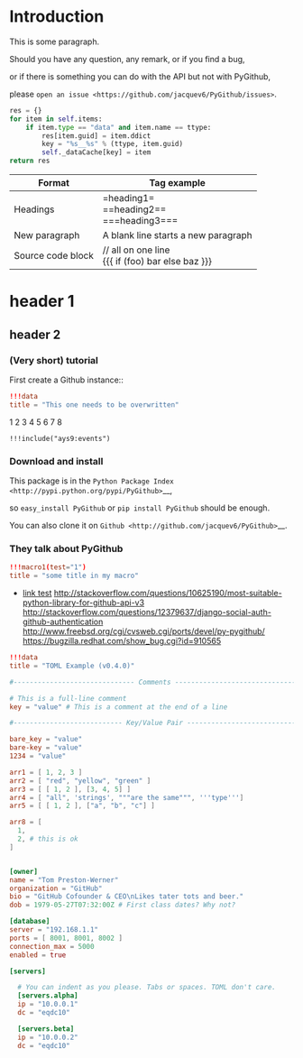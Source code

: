 # Introduction

This is some paragraph.

Should you have any question, any remark, or if you find a bug,

or if there is something you can do with the API but not with PyGithub,

please `open an issue <https://github.com/jacquev6/PyGithub/issues>`.

```python
res = {}
for item in self.items:
    if item.type == "data" and item.name == ttype:
        res[item.guid] = item.ddict
        key = "%s__%s" % (ttype, item.guid)
        self._dataCache[key] = item
return res
```

|Format           |Tag example                                           |
|-----------------|------------------------------------------------------|
|Headings         |=heading1=<br>==heading2==<br>===heading3===          |
|New paragraph    |A blank line starts a new paragraph                   |
|Source code block|// all on one line<br> {{{ if (foo) bar else   baz }}}|

# header 1

## header 2

### (Very short) tutorial

First create a Github instance::

```toml
!!!data
title = "This one needs to be overwritten"
```

1
    2
        3
        4
    5
6
7
    8

```
!!!include("ays9:events")
```

### Download and install

This package is in the `Python Package Index <http://pypi.python.org/pypi/PyGithub>`__,

so ``easy_install PyGithub`` or ``pip install PyGithub`` should be enough.

You can also clone it on `Github <http://github.com/jacquev6/PyGithub>`__.

### They talk about PyGithub

```toml
!!!macro1(test="1")
title = "some title in my macro"
```

- [link test](https://github.com/jacquev6/PyGithub/issues)
http://stackoverflow.com/questions/10625190/most-suitable-python-library-for-github-api-v3
    http://stackoverflow.com/questions/12379637/django-social-auth-github-authentication
        http://www.freebsd.org/cgi/cvsweb.cgi/ports/devel/py-pygithub/
https://bugzilla.redhat.com/show_bug.cgi?id=910565

```toml
!!!data
title = "TOML Example (v0.4.0)"

#------------------------------ Comments ------------------------------

# This is a full-line comment
key = "value" # This is a comment at the end of a line

#--------------------------- Key/Value Pair ---------------------------

bare_key = "value"
bare-key = "value"
1234 = "value"

arr1 = [ 1, 2, 3 ]
arr2 = [ "red", "yellow", "green" ]
arr3 = [ [ 1, 2 ], [3, 4, 5] ]
arr4 = [ "all", 'strings', """are the same""", '''type''']
arr5 = [ [ 1, 2 ], ["a", "b", "c"] ]

arr8 = [
  1,
  2, # this is ok
]


[owner]
name = "Tom Preston-Werner"
organization = "GitHub"
bio = "GitHub Cofounder & CEO\nLikes tater tots and beer."
dob = 1979-05-27T07:32:00Z # First class dates? Why not?

[database]
server = "192.168.1.1"
ports = [ 8001, 8001, 8002 ]
connection_max = 5000
enabled = true

[servers]

  # You can indent as you please. Tabs or spaces. TOML don't care.
  [servers.alpha]
  ip = "10.0.0.1"
  dc = "eqdc10"

  [servers.beta]
  ip = "10.0.0.2"
  dc = "eqdc10"
```

